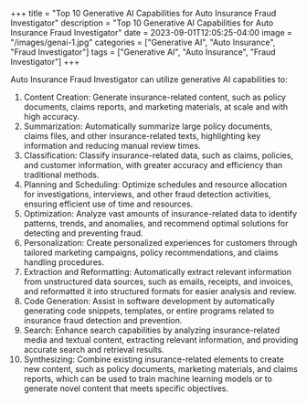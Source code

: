 +++
title = "Top 10 Generative AI Capabilities for Auto Insurance Fraud Investigator"
description = "Top 10 Generative AI Capabilities for Auto Insurance Fraud Investigator"
date = 2023-09-01T12:05:25-04:00
image = "/images/genai-1.jpg"
categories = ["Generative AI", "Auto Insurance", "Fraud Investigator"]
tags = ["Generative AI", "Auto Insurance", "Fraud Investigator"]
+++

Auto Insurance Fraud Investigator can utilize generative AI capabilities to:

1. Content Creation: Generate insurance-related content, such as policy documents, claims reports, and marketing materials, at scale and with high accuracy.
2. Summarization: Automatically summarize large policy documents, claims files, and other insurance-related texts, highlighting key information and reducing manual review times.
3. Classification: Classify insurance-related data, such as claims, policies, and customer information, with greater accuracy and efficiency than traditional methods.
4. Planning and Scheduling: Optimize schedules and resource allocation for investigations, interviews, and other fraud detection activities, ensuring efficient use of time and resources.
5. Optimization: Analyze vast amounts of insurance-related data to identify patterns, trends, and anomalies, and recommend optimal solutions for detecting and preventing fraud.
6. Personalization: Create personalized experiences for customers through tailored marketing campaigns, policy recommendations, and claims handling procedures.
7. Extraction and Reformatting: Automatically extract relevant information from unstructured data sources, such as emails, receipts, and invoices, and reformatted it into structured formats for easier analysis and review.
8. Code Generation: Assist in software development by automatically generating code snippets, templates, or entire programs related to insurance fraud detection and prevention.
9. Search: Enhance search capabilities by analyzing insurance-related media and textual content, extracting relevant information, and providing accurate search and retrieval results.
10. Synthesizing: Combine existing insurance-related elements to create new content, such as policy documents, marketing materials, and claims reports, which can be used to train machine learning models or to generate novel content that meets specific objectives.
